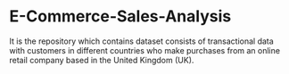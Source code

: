 # E-Commerce-Sales-Analysis
It is the repository which contains dataset consists of transactional data with customers in  different countries who make purchases from an online retail  company based in the United Kingdom (UK).
